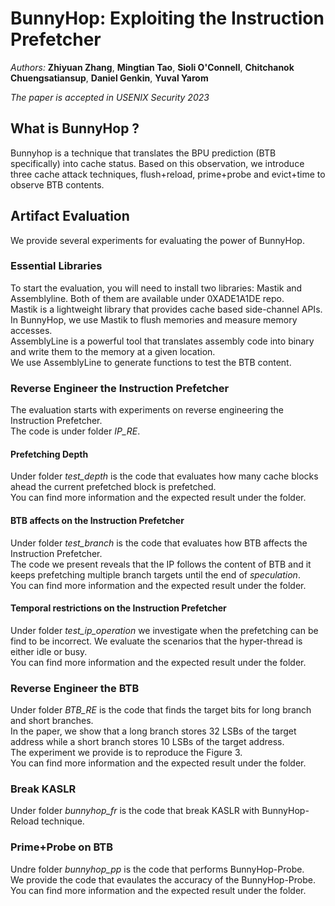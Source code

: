 # BunnyHop: Exploiting the Instruction Prefetcher
*Authors:* **Zhiyuan Zhang**, **Mingtian Tao**, **Sioli O'Connell**, 
**Chitchanok Chuengsatiansup**, **Daniel Genkin**, **Yuval Yarom**

*The paper is accepted in USENIX Security 2023*

## What is BunnyHop ?
Bunnyhop is a technique that translates the BPU prediction (BTB specifically) into cache status.
Based on this observation, we introduce three cache attack techniques, flush+reload, prime+probe and evict+time to observe BTB contents.


## Artifact Evaluation
We provide several experiments for evaluating the power of BunnyHop.  

### Essential Libraries
To start the evaluation, you will need to install two libraries: Mastik and Assemblyline. 
Both of them are available under 0XADE1A1DE repo.  
Mastik is a lightweight library that provides cache based side-channel APIs. 
In BunnyHop, we use Mastik to flush memories and measure memory accesses.  
AssemblyLine is a powerful tool that translates assembly code into binary 
and write them to the memory at a given location.  
We use AssemblyLine to generate functions to test the BTB content. 

### Reverse Engineer the Instruction Prefetcher
The evaluation starts with experiments on reverse engineering the Instruction Prefetcher.  
The code is under folder *IP_RE*.

#### Prefetching Depth
Under folder *test_depth* is the code that evaluates 
how many cache blocks ahead the current prefetched block is prefetched.  
You can find more information and the expected result under the folder.

#### BTB affects on the Instruction Prefetcher
Under folder *test_branch* is the code that evaluates how BTB affects the Instruction Prefetcher.  
The code we present reveals that the IP follows the content of BTB 
and it keeps prefetching multiple branch targets until the end of *speculation*.  
You can find more information and the expected result under the folder.

#### Temporal restrictions on the Instruction Prefetcher
Under folder *test_ip_operation* we investigate when the prefetching can be find to be incorrect. 
We evaluate the scenarios that the hyper-thread is either idle or busy.  
You can find more information and the expected result under the folder.

### Reverse Engineer the BTB
Under folder *BTB_RE* is the code that finds the target bits for long branch and short branches.  
In the paper, we show that a long branch stores 32 LSBs of the target address 
while a short branch stores 10 LSBs of the target address.  
The experiment we provide is to reproduce the Figure 3.  
You can find more information and the expected result under the folder.

### Break KASLR
Under folder *bunnyhop_fr* is the code that break KASLR with BunnyHop-Reload technique.  

### Prime+Probe on BTB
Undre folder *bunnyhop_pp* is the code that performs BunnyHop-Probe.  
We provide the code that evaulates the accuracy of the BunnyHop-Probe.  
You can find more information and the expected result under the folder.
